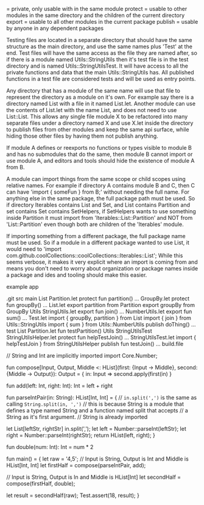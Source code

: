 <none> = private, only usable with in the same module
protect = usable to other modules in the same directory and the children of the current directory
export = usable to all other modules in the current package
publish = usable by anyone in any dependent packages

Testing files are located in a separate directory that should have the same structure as the main directory,
and use the same names plus 'Test' at the end. Test files will have the same access as the file they are named after, so if there
is a module named Utils::StringUtils then it's test file is in the test directory and is named Utils::StringUtilsTest.
It will have access to all the private functions and data that the main Utils::StringUtils has. All published functions
in a test file are considered tests and will be used as entry points.

Any directory that has a module of the same name will use that file to represent the directory as a module on it's own.
For example say there is a directory named List with a file in it named List.let. Another module can use the contents
of List.let with the name List, and does not need to use List::List. This allows any single file module X to be refactored
into many separate files under a directory named X and use X.let inside the directory to publish files from other modules
and keep the same api surface, while hiding those other files by having them not publish anything.

If module A defines or reexports no functions or types visible to module B and has no submodules that do the same,
then module B cannot import or use module A, and editors and tools should hide the existence of module A from B.

A module can import things from the same scope or child scopes using relative names. For example if directory A
contains module B and C, then C can have 'import { someFun } from B;' without needing the full name. For anything else
in the same package, the full package path must be used. So if directory Iterables contains List and Set, and List
contains Partition and set contains Set contains SetHelpers, if SetHelpers wants to use something inside Partition it
must import from 'Iterables::List::Partition' and NOT from 'List::Partition' even though both are children of the
'Iterables' module.

If importing something from a different package, the full package name must be used. So if a module in a different
package wanted to use List, it would need to 'import com.github.coolCollections::coolCollections::Iterables::List';
While this seems verbose, it makes it very explicit where an import is coming from and means you don't need to worry about
organization or package names inside a package and ides and tooling should make this easier.

example app

.git
src
  main
    List
      Partition.let
        protect fun partition() ...
      GroupBy.let
        protect fun groupBy() ...
      List.let
        export partition from Partition
        export groupBy   from GroupBy
    Utils
      StringUtils.let
        export fun join() ...
      NumberUtils.let
        export fun sum() ...
    Test.let
      import { groupBy, partition } from List
      import { join } from Utils::StringUtils
      import { sum } from Utils::NumberUtils
      publish doThing() ...
  test
    List
      Partition.let
        fun testPartition()
    Utils
      StringUtilsTest
        StringUtilsHelper.let
          protect fun helpTestJoin() ...
        StringUtilsTest.let
          import { helpTestJoin } from StringUtilsHelper
          publish fun testJoin() ...
build.file



// String and Int are implicitly imported
import Core.Number;

fun compose[Input, Output, Middle <: HList](first: {Input -> Middle}, second: {Middle -> Output}): Output = { in: Input => second.apply(first(in) }

fun add(left: Int, right: Int): Int = left + right

fun parseIntPair(in: String): HList[Int, Int] = {
  // `in.split(',')` is the same as calling `String.split(in, ',')`
  // this is because String is a module that defines a type named String and a function named split that accepts
  // a String as it's first argument.
  // String is already imported

  let List[leftStr, rightStr] in.split(',');
  let left = Number::parseInt(leftStr);
  let right = Number::parseInt(rightStr);
  return HList(left, right);
}

fun double(num: Int): Int = num * 2

fun main() = {
  let raw = '4,5';
  // Input is String, Output is Int and Middle is HList[Int, Int]
  let firstHalf = compose(parseIntPair, add);

  // Input is String, Output is In and Middle is HList[Int]
  let secondHalf = compose(firstHalf, double);

  let result = secondHalf(raw);
  Test.assert(18, result);
}
